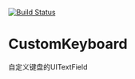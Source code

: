 [![Build Status](https://www.travis-ci.org/203Monitor/CustomKeyboard.svg?branch=master)](https://www.travis-ci.org/203Monitor/CustomKeyboard)

# CustomKeyboard
自定义键盘的UITextField
